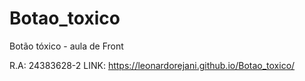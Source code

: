 # Botao_toxico
Botão tóxico - aula de Front

R.A: 24383628-2
LINK: https://leonardorejani.github.io/Botao_toxico/
